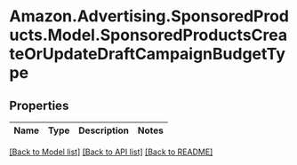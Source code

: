 # Amazon.Advertising.SponsoredProducts.Model.SponsoredProductsCreateOrUpdateDraftCampaignBudgetType

## Properties

Name | Type | Description | Notes
------------ | ------------- | ------------- | -------------

[[Back to Model list]](../README.md#documentation-for-models) [[Back to API list]](../README.md#documentation-for-api-endpoints) [[Back to README]](../README.md)

